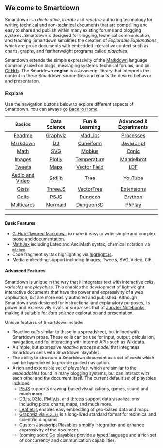 ## Welcome to Smartdown

Smartdown is a *declarative*, *literate* and *reactive* authoring technology for writing technical and non-technical documents that are compelling and easy to share and publish within many existing forums and blogging systems. Smartdown is designed for blogging, technical communication, and teaching. Smartdown simplifies the creation of *Explorable Explanations*, which are prose documents with embedded interactive content such as charts, graphs, and featherweight programs called *playables*.

Smartdown extends the simple expressivity of the [Markdown](https://en.wikipedia.org/wiki/Markdown) language commonly used on blogs, messaging systems, technical forums, and on [GitHub](https://help.github.com/articles/basic-writing-and-formatting-syntax/). The Smartdown **engine** is a Javascript library that interprets the content in these Smartdown source files and enacts the desired behavior and presentation.

### Explore

Use the navigation buttons below to explore different aspects of Smartdown. You can always go [Back to Home](:@Home).

|Basics|Data Science|Fun & Learning|Advanced & Experiments|
|:---:|:---:|:---:|:---:|
|[Readme](:@README)|[Graphviz](:@Graphviz)|[MadLibs](:@MadLibs)|[Processes](:@Processes)|
|[Markdown](:@Markdown)|[D3](:@D3)|[Cuneiform](:@Cuneiform)|[Javascript](:@Javascript)|
|[Math](:@Math)|[SVG](:@SVG)|[Mobius](:@Mobius)|[Conic](:@Conic)|
|[Images](:@Images)|[Plotly](:@Plotly)|[Temperature](:@Temperature)|[Mandelbrot](:@Mandelbrot)|
|[Tweets](:@Tweets)|[Maps](:@Maps)|[Vector Field](:@VectorField)|[LDF](:@LDF)|
|[Audio and Video](:@Video)|[Stdlib](:@Stdlib)|[Tree](:@Tree)|[YouTube](:@YouTube)|
|[Gists](:@Gists)|[ThreeJS](:@Three)|[VectorTree](:@VectorTree)|[Extensions](:@Extensions)|
|[Cells](:@Cells)|[P5JS](:@P5JS)|[Dungeon](:@Dungeon)|[Brython](:@Brython)|
|[Multicards](:@Multicards)|[Mermaid](:@Mermaid)|[Dungeon3D](:@Games)|[P5Play](:@P5Play)|

---

#### Basic Features

- [GitHub-flavored Markdown](https://guides.github.com/features/mastering-markdown/) to make it easy to write simple and complex prose and documentation.
- [MathJax](https://www.mathjax.org) including Latex and AsciiMath syntax, chemical notation via [`mhchem`](https://mhchem.github.io/MathJax-mhchem/)
- Code fragment syntax highlighting via [highlight.js](https://highlightjs.org).
- Media embedding support including Images, Tweets, SVG, Video, GIF.

#### Advanced Features

Smartdown is unique in the way that it integrates text with interactive *cells*, *variables* and *playables*. This enables the development of lightweight interactive documents that have the power and expressivity of a web application, but are more easily authored and published. Although Smartdown was designed for instructional and explanatory purposes, its power and expressivity rivals or surpasses that of [Jupyter Notebooks](http://jupyter.org), making it suitable for *data science* exploration and presentation.

Unique features of Smartdown include:

- Reactive *cells* similar to those in a spreadsheet, but inlined with Smartdown prose. These cells can be use for input, output, calculation, navigation, and for interacting with internet APIs such as Wikidata.
- A simple, but expressive *reactive process model* that integrates Smartdown cells with Smartdown playables.
- The ability to structure a Smartdown document as a set of *cards* which can be hyperlinked to provide guided navigation.
- A rich and extensible set of *playables*, which are similar to the *embeddables* found in many blogging systems, but can interact with each other and the document itself. The current default set of playables includes:
	- [P5JS](https://p5js.org) supports drawing-based visualizations, games, sound and much more.
	- [D3.js](https://d3js.org), [D3fc](https://d3fc.io), [Plotly.js](https://plot.ly/javascript/), and [threejs](https://threejs.org) support data visualizations including plots, charts, maps, and much more.
	- [Leaflet.js](http://leafletjs.com) enables easy embedding of geo-based data and maps.
	- [Graphviz via `viz.js`](https://github.com/mdaines/viz.js) is a long-lived standard format for technical and scientific diagrams.
	- Custom Javascript Playables simplify integration and enhance expressivity of the document.
	- (coming soon) [Go](https://github.com/gopherjs/gopherjs) playables provide a typed language and a rich set of concurrency and communication capabilities.
